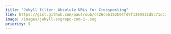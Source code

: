 ```yaml
---
title: "Jekyll filter: Absolute URLs for Crossposting"
link: https://gist.github.com/paulroub/c426ceb152b04fd9f1369331d5c71cc3
image: /images/jekyll-svgrepo-com-1-.svg
priority: 5
---
```

